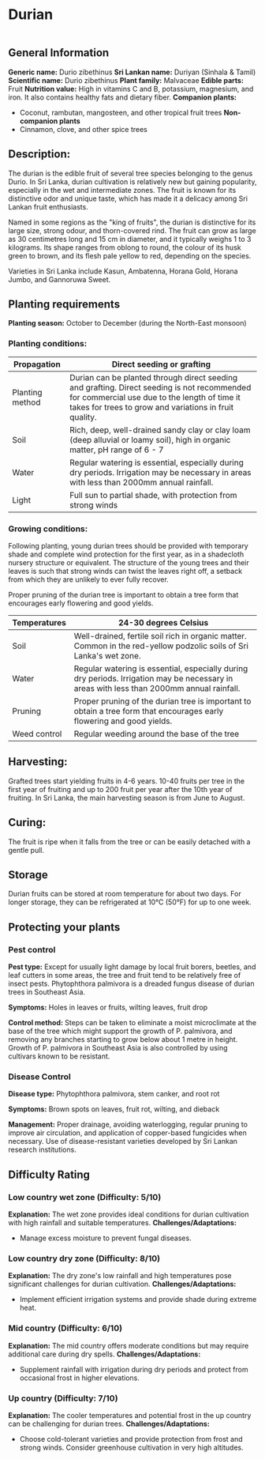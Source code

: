 # Durian
<IMAGE> 

## General Information
**Generic name:** Durio zibethinus
**Sri Lankan name:** Duriyan (Sinhala & Tamil)
**Scientific name:** Durio zibethinus
**Plant family:** Malvaceae
**Edible parts:** Fruit
**Nutrition value:** High in vitamins C and B, potassium, magnesium, and iron. It also contains healthy fats and dietary fiber.
**Companion plants:**
- <update>Coconut, rambutan, mangosteen, and other tropical fruit trees</update>
**Non-companion plants**
- <update>Cinnamon, clove, and other spice trees</update>

## Description:
The durian is the edible fruit of several tree species belonging to the genus Durio. <update>In Sri Lanka, durian cultivation is relatively new but gaining popularity, especially in the wet and intermediate zones. The fruit is known for its distinctive odor and unique taste, which has made it a delicacy among Sri Lankan fruit enthusiasts.</update>

Named in some regions as the "king of fruits", the durian is distinctive for its large size, strong odour, and thorn-covered rind. The fruit can grow as large as 30 centimetres long and 15 cm in diameter, and it typically weighs 1 to 3 kilograms. Its shape ranges from oblong to round, the colour of its husk green to brown, and its flesh pale yellow to red, depending on the species.

Varieties in Sri Lanka include Kasun, Ambatenna, Horana Gold, Horana Jumbo, and Gannoruwa Sweet.

## Planting requirements
**Planting season:** <update>October to December (during the North-East monsoon)</update>

### Planting conditions:
| **Propagation** | Direct seeding or grafting                                                                                                                                                                            |
|-----------------|-------------------------------------------------------------------------------------------------------------------------------------------------------------------------------------------------------|
| Planting method | Durian can be planted through direct seeding and grafting. Direct seeding is not recommended for commercial use due to the length of time it takes for trees to grow and variations in fruit quality. |
| Soil            | Rich, deep, well-drained sandy clay or clay loam (deep alluvial or loamy soil), high in organic matter, pH range of 6 - 7                                                                             |
| Water           | <update>Regular watering is essential, especially during dry periods. Irrigation may be necessary in areas with less than 2000mm annual rainfall.</update>                                            |
| Light           | <update>Full sun to partial shade, with protection from strong winds</update>                                                                                                                         |

### Growing conditions:
 Following planting, young durian trees should be provided with temporary shade and complete wind protection for the first year, as in a shadecloth nursery structure or equivalent. The structure of the young trees and their leaves is such that strong winds can twist the leaves right off, a setback from which they are unlikely to ever fully recover.

Proper pruning of the durian tree is important to obtain a tree form that encourages early flowering and good yields.

| Temperatures | <update>24-30 degrees Celsius</update> |
|----|----|
| Soil | <update>Well-drained, fertile soil rich in organic matter. Common in the red-yellow podzolic soils of Sri Lanka's wet zone.</update> |
| Water | <update>Regular watering is essential, especially during dry periods. Irrigation may be necessary in areas with less than 2000mm annual rainfall.</update> |
| Pruning | Proper pruning of the durian tree is important to obtain a tree form that encourages early flowering and good yields. |
| Weed control | Regular weeding around the base of the tree |

## Harvesting:
Grafted trees start yielding fruits in 4-6 years. 10-40 fruits per tree in the first year of fruiting and up to 200 fruit per year after the 10th year of fruiting. <update>In Sri Lanka, the main harvesting season is from June to August.</update>

## Curing:
<update>The fruit is ripe when it falls from the tree or can be easily detached with a gentle pull.</update>

## Storage
<update>Durian fruits can be stored at room temperature for about two days. For longer storage, they can be refrigerated at 10°C (50°F) for up to one week.</update>

## Protecting your plants
### Pest control
**Pest type:** Except for usually light damage by local fruit borers, beetles, and leaf cutters in some areas, the tree and fruit tend to be relatively free of insect pests. Phytophthora palmivora is a dreaded fungus disease of durian trees in Southeast Asia. 

**Symptoms:** Holes in leaves or fruits, wilting leaves, fruit drop

**Control method:** Steps can be taken to eliminate a moist microclimate at the base of the tree which might support the growth of P. palmivora, and removing any branches starting to grow below about 1 metre in height. Growth of P. palmivora in Southeast Asia is also controlled by using cultivars known to be resistant.

### Disease Control
**Disease type:** <update>Phytophthora palmivora, stem canker, and root rot</update>

**Symptoms:** Brown spots on leaves, fruit rot, wilting, and dieback

**Management:** <update>Proper drainage, avoiding waterlogging, regular pruning to improve air circulation, and application of copper-based fungicides when necessary. Use of disease-resistant varieties developed by Sri Lankan research institutions.</update>

## Difficulty Rating
### Low country wet zone (Difficulty: **5/10**)
**Explanation:** <update>The wet zone provides ideal conditions for durian cultivation with high rainfall and suitable temperatures.</update>
**Challenges/Adaptations:**
- <update>Manage excess moisture to prevent fungal diseases.</update>

### Low country dry zone (Difficulty: **8/10**)
**Explanation:** <update>The dry zone's low rainfall and high temperatures pose significant challenges for durian cultivation.</update>
**Challenges/Adaptations:**
- <update>Implement efficient irrigation systems and provide shade during extreme heat.</update>

### Mid country (Difficulty: **6/10**)
**Explanation:** <update>The mid country offers moderate conditions but may require additional care during dry spells.</update>
**Challenges/Adaptations:**
- <update>Supplement rainfall with irrigation during dry periods and protect from occasional frost in higher elevations.</update>

### Up country (Difficulty: **7/10**)
**Explanation:** <update>The cooler temperatures and potential frost in the up country can be challenging for durian trees.</update>
**Challenges/Adaptations:**
- <update>Choose cold-tolerant varieties and provide protection from frost and strong winds. Consider greenhouse cultivation in very high altitudes.</update>